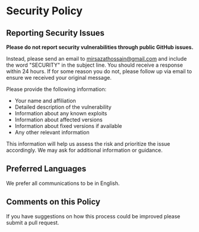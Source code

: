 # Security Policy

## Reporting Security Issues

**Please do not report security vulnerabilities through public GitHub issues.**

Instead, please send an email to [mirsazathossain@gmail.com](mailto:mirsazathossain@gmail.com) and include the word "SECURITY" in the subject line. You should receive a response within 24 hours. If for some reason you do not, please follow up via email to ensure we received your original message.

Please provide the following information:

*   Your name and affiliation
*   Detailed description of the vulnerability
*   Information about any known exploits
*   Information about affected versions
*   Information about fixed versions if available
*   Any other relevant information

This information will help us assess the risk and prioritize the issue accordingly. We may ask for additional information or guidance.

## Preferred Languages

We prefer all communications to be in English.

## Comments on this Policy

If you have suggestions on how this process could be improved please submit a pull request. 